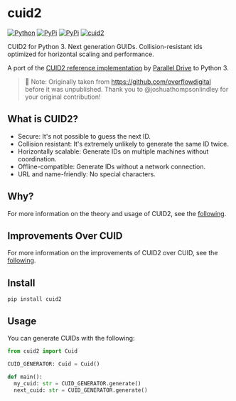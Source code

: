 # cuid2

[![Python](https://img.shields.io/badge/python-3.8+-blue.svg)](https://img.shields.io/badge/python-3.8+-blue.svg)
[![PyPi](https://img.shields.io/pypi/v/cuid2.svg)](https://pypi.python.org/pypi/cuid2)
[![PyPi](https://img.shields.io/pypi/dm/cuid2.svg)](https://pypi.python.org/pypi/cuid2)
[![cuid2](https://snyk.io/advisor/python/cuid2/badge.svg)](https://snyk.io/advisor/python/cuid2)

CUID2 for Python 3. Next generation GUIDs. Collision-resistant ids optimized for 
horizontal scaling and performance.

A port of the [CUID2 reference implementation](https://github.com/paralleldrive/cuid2) 
by [Parallel Drive](https://github.com/paralleldrive) to Python 3.

> :memo: Note: Originally taken from https://github.com/overflowdigital before it 
> was unpublished. Thank you to @joshuathompsonlindley for your original contribution!

## What is CUID2?

* Secure: It's not possible to guess the next ID.
* Collision resistant: It's extremely unlikely to generate the same ID twice.
* Horizontally scalable: Generate IDs on multiple machines without coordination.
* Offline-compatible: Generate IDs without a network connection.
* URL and name-friendly: No special characters.

## Why?

For more information on the theory and usage of CUID2, see the 
[following](https://github.com/paralleldrive/cuid2#why).

## Improvements Over CUID

For more information on the improvements of CUID2 over CUID, see the 
[following](https://github.com/paralleldrive/cuid2#improvements-over-cuid).


## Install
```
pip install cuid2
```

## Usage
You can generate CUIDs with the following:
```python
from cuid2 import Cuid

CUID_GENERATOR: Cuid = Cuid()

def main():
  my_cuid: str = CUID_GENERATOR.generate()
  next_cuid: str = CUID_GENERATOR.generate()
```
